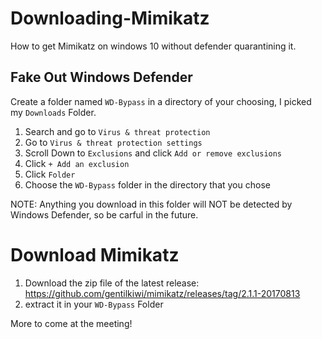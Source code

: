 # Downloading-Mimikatz
How to get Mimikatz on windows 10 without defender quarantining it.


## Fake Out Windows Defender
Create a folder named `WD-Bypass` in a directory of your choosing, I picked my `Downloads` Folder.

1. Search and go to `Virus & threat protection`
2. Go to `Virus & threat protection settings` 
3. Scroll Down to `Exclusions` and click `Add or remove exclusions`
4. Click `+ Add an exclusion`
5. Click `Folder`
6. Choose the `WD-Bypass` folder in the directory that you chose

NOTE: Anything you download in this folder will NOT be detected by Windows Defender, so be carful in the future.

# Download Mimikatz

1. Download the zip file of the latest release: https://github.com/gentilkiwi/mimikatz/releases/tag/2.1.1-20170813
2. extract it in your `WD-Bypass` Folder 
 
More to come at the meeting!
